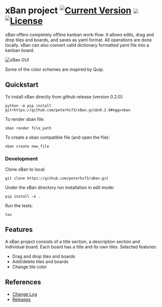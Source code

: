 # xBan project [![Current Version](https://img.shields.io/badge/version-0.2.0-green.svg)](https://github.com/peterhs73/xBan) [![](https://img.shields.io/badge/python-3.6+-blue.svg)](https://www.python.org/downloads/) [![License](https://img.shields.io/badge/License-BSD%202--Clause-orange.svg)](https://opensource.org/licenses/BSD-2-Clause)

xBan offers completely offline kanban work-flow. It allows edits, drag and drop tiles and boards, and saves as yaml format. All operations are done locally. xBan can also convert valid dictionary formatted yaml file into a kanban board.

![xBan GUI](https://media.giphy.com/media/4IAFWoA2C6HKPNb4xg/giphy.gif)

Some of the color schemes are inspired by Quip.

## Quickstart

To install xBan directly from github release (version 0.2.0):
    
    python -m pip install git+https://github.com/peterhs73/xBan.git@v0.2.0#egg=xban

To render xban file:

	xban render file_path

To create a xban compatible file (and open the file):

	xban create new_file

### Development

Clone xBan to local:
	
	git clone https://github.com/peterhs73/xBan.git

Under the xBan directory run installation in edit mode:

	pip install -e .

Run the tests:

	tox


## Features

A xBan project consists of a title section, a description section and individual board. Each board has a title and its own tiles. Selected features:

- Drag and drop tiles and boards
- Add/delete tiles and boards
- Change tile color


## References

- [Change Log](https://github.com/peterhs73/xBan/blob/master/CHANGELOG.md)
- [Releases](https://github.com/peterhs73/xBan/releases)
